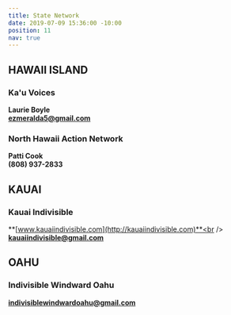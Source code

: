 ```yaml
---
title: State Network
date: 2019-07-09 15:36:00 -10:00
position: 11
nav: true
---
```


## **HAWAII ISLAND**

### **Ka'u Voices**

**Laurie Boyle**<br />
**ezmeralda5@gmail.com**

### **North Hawaii Action Network**          
**Patti Cook**           
**(808) 937-2833**

## **KAUAI**

### **Kauai Indivisible**

**[www.kauaiindivisible.com](http://kauaiindivisible.com)**<br />
**kauaiindivisible@gmail.com**

## **OAHU**

### **Indivisible Windward Oahu**

**indivisiblewindwardoahu@gmail.com**